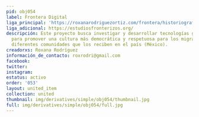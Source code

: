 ```yaml
---
pid: obj054
label: Frontera Digital
liga_principal: 'https://roxanarodriguezortiz.com/frontera/historiografia-de-la-frontera/ '
liga_adicional: https://estudiosfronterizos.org/
descripción: Este proyecto busca investigar y desarrollar tecnologí­as geoespaciales
  para promover una cultura más democrática y respetuosa para los migrantes y las
  diferentes comunidades que los reciben en el país (México).
creadorxs: Roxana Rodríguez
información_de_contacto: roxrodri@gmail.com
facebook: 
twitter: 
instagram: 
estatus: activo
order: '053'
layout: united_item
collection: united
thumbnail: img/derivatives/simple/obj054/thumbnail.jpg
full: img/derivatives/simple/obj054/full.jpg
---
```

